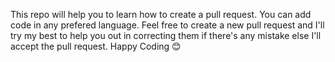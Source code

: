 This repo will help you to learn how to create a pull request.
You can add code in any prefered language.
Feel free to create a new pull request and I'll try my best to help you out in correcting them if there's any mistake else I'll accept the pull request.
Happy Coding 😊
